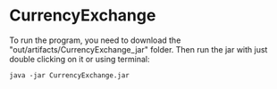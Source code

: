# CurrencyExchange

To run the program, you need to download the "out/artifacts/CurrencyExchange_jar" folder.
Then run the jar with just double clicking on it or using terminal:
```
java -jar CurrencyExchange.jar
```
